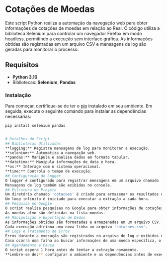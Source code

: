 # Cotações de Moedas
Este script Python realiza a automação da navegação web para obter informações de cotações de moedas em relação ao Real. O código utiliza a biblioteca Selenium para controlar um navegador Firefox em modo headless, permitindo a execução sem interface gráfica. As informações obtidas são registradas em um arquivo CSV e mensagens de log são geradas para monitorar o processo.

## Requisitos
- **Python 3.10**
- Bibliotecas: **Selenium**, **Pandas**

### Instalação

Para começar, certifique-se de ter o [pip](https://pip.pypa.io/en/stable/installation/) instalado em seu ambiente. Em seguida, execute o seguinte comando para instalar as dependências necessárias:

```bash
pip install selenium pandas


# Detalhes do Script
## Bibliotecas Utilizadas
**logging:** Registra mensagens de log para monitorar a execução.
**selenium:** Automatiza a navegação web.
**pandas:** Manipula e analisa dados em formato tabular.
**datetime:** Manipula informações de data e hora.
**os:** Interage com o sistema operacional.
**time:** Controla o tempo de execução.
## Configuração do Logger
O logger é configurado para registrar mensagens em um arquivo chamado 'cotacoes.log'.
Mensagens de log também são exibidas no console.
## Estrutura do Projeto
Um diretório chamado 'cotacoes' é criado para armazenar os resultados em arquivos CSV.
Um loop infinito é iniciado para executar a extração a cada hora.
## Pesquisa no Google
O script realiza pesquisas no Google para obter informações de cotações das moedas desejadas.
As moedas alvo são definidas na lista moedas.
## Manipulação e Exportação de Dados
As informações obtidas são formatadas e armazenadas em um arquivo CSV.
Cada execução adiciona uma nova linha ao arquivo 'cotacoes.csv'.
## Logs e Tratamento de Erros
Erros durante a execução são registrados no arquivo de log e exibidos no console.
Caso ocorra uma falha ao buscar informações de uma moeda específica, o script continua com as outras.
## Agendamento e Pausa
O script espera 1 hora antes de tentar a extração novamente.
**Lembre-se de:** configurar o ambiente e as dependências antes de executar o script. Para uma execução contínua, é recomendável executar o script em um ambiente adequado, como um servidor ou máquina dedicada.
